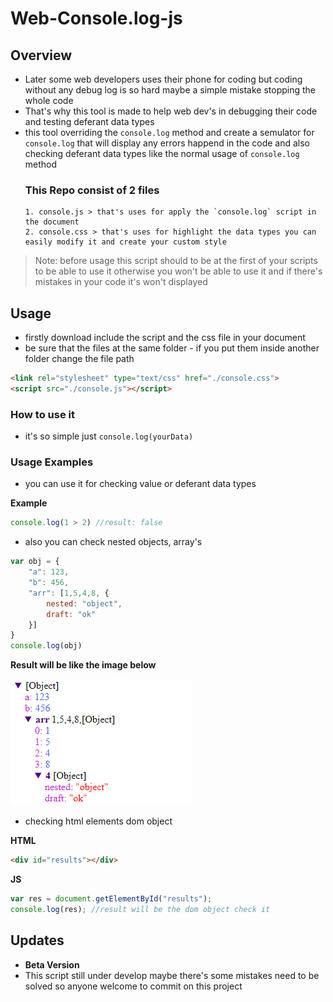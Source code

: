 # Web-Console.log-js
## Overview
- Later some web developers uses their phone for coding but coding without any debug log is so hard maybe a simple mistake stopping the whole code
- That's why this tool is made to help web dev's in debugging their code and testing deferant data types
-  this tool overriding the `console.log` method and create a semulator for `console.log`  that will display any errors happend in the code and also checking deferant data types like the normal usage of `console.log` method 
    ### This Repo consist of 2 files
       1. console.js > that's uses for apply the `console.log` script in the document
       2. console.css > that's uses for highlight the data types you can easily modify it and create your custom style
> Note: before usage this script should to be at the first of your scripts to be able to use it otherwise you won't be able to use it and if there's mistakes in your code it's won't displayed
## Usage
- firstly download include the script and the css file in your document
- be sure that the files at the same folder - if you put them inside another folder change the file path
```html
<link rel="stylesheet" type="text/css" href="./console.css">
<script src="./console.js"></script>
```
### How to use it
- it's so simple just `console.log(yourData)`
### Usage Examples
- you can use it for checking value or deferant data types

__Example__
```js
console.log(1 > 2) //result: false
```
- also you can check nested objects, array's 
```js
var obj = {
    "a": 123,
    "b": 456,
    "arr": [1,5,4,8, {
        nested: "object",
        draft: "ok"
    }]
}
console.log(obj)
```
__Result will be like the image below__

![](https://github.com/mahmoud01x/Web-Console.log-js/blob/main/obj.PNG)

- checking html elements dom object

__HTML__
```html
<div id="results"></div>
```
__JS__
```js
var res = document.getElementById("results");
console.log(res); //result will be the dom object check it
```

## Updates
- __Beta Version__
- This script still under develop maybe there's some mistakes need to be solved so anyone welcome to commit on this project


